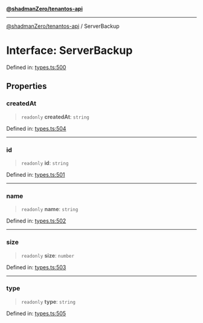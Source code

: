 [**@shadmanZero/tenantos-api**](../README.md)

***

[@shadmanZero/tenantos-api](../globals.md) / ServerBackup

# Interface: ServerBackup

Defined in: [types.ts:500](https://github.com/shadmanZero/tenantos-api/blob/1519ecac4035082956b06ca1cf266b8ad4cc7904/src/types.ts#L500)

## Properties

### createdAt

> `readonly` **createdAt**: `string`

Defined in: [types.ts:504](https://github.com/shadmanZero/tenantos-api/blob/1519ecac4035082956b06ca1cf266b8ad4cc7904/src/types.ts#L504)

***

### id

> `readonly` **id**: `string`

Defined in: [types.ts:501](https://github.com/shadmanZero/tenantos-api/blob/1519ecac4035082956b06ca1cf266b8ad4cc7904/src/types.ts#L501)

***

### name

> `readonly` **name**: `string`

Defined in: [types.ts:502](https://github.com/shadmanZero/tenantos-api/blob/1519ecac4035082956b06ca1cf266b8ad4cc7904/src/types.ts#L502)

***

### size

> `readonly` **size**: `number`

Defined in: [types.ts:503](https://github.com/shadmanZero/tenantos-api/blob/1519ecac4035082956b06ca1cf266b8ad4cc7904/src/types.ts#L503)

***

### type

> `readonly` **type**: `string`

Defined in: [types.ts:505](https://github.com/shadmanZero/tenantos-api/blob/1519ecac4035082956b06ca1cf266b8ad4cc7904/src/types.ts#L505)

